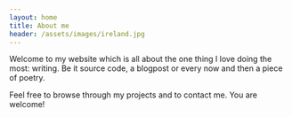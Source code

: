 ```yaml
---
layout: home
title: About me
header: /assets/images/ireland.jpg
---
```


Welcome to my website which is all about the one thing I love doing the most: writing. Be it source code, a blogpost or every now and then a piece of poetry.

Feel free to browse through my projects and to contact me. You are welcome!